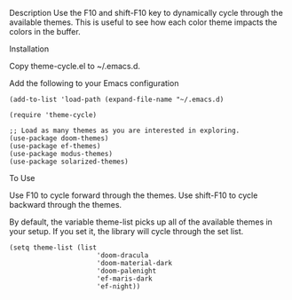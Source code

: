 Description
Use the F10 and shift-F10 key to dynamically cycle through the available themes. This is useful to see how each color theme impacts the colors in the buffer.

Installation

Copy theme-cycle.el to ~/.emacs.d.

Add the following to your Emacs configuration

```elisp
(add-to-list 'load-path (expand-file-name "~/.emacs.d)

(require 'theme-cycle)

;; Load as many themes as you are interested in exploring.
(use-package doom-themes)
(use-package ef-themes)
(use-package modus-themes)
(use-package solarized-themes)
```

To Use

Use F10 to cycle forward through the themes. Use shift-F10 to cycle backward through the themes.

By default, the variable theme-list picks up all of the available themes in your setup. If you set it, the library will cycle through the set list.

```elisp
(setq theme-list (list
                      'doom-dracula
                      'doom-material-dark
                      'doom-palenight
                      'ef-maris-dark
                      'ef-night))
```
